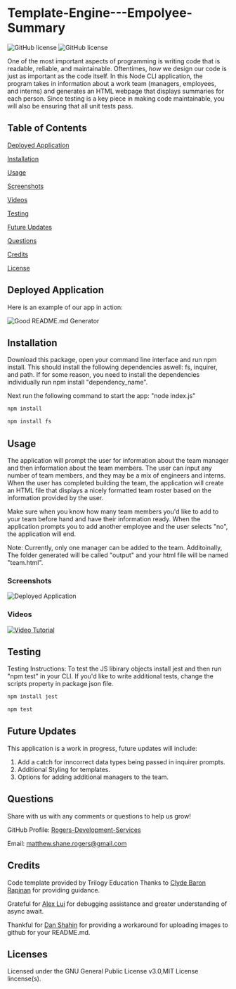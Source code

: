 # Template-Engine---Empolyee-Summary

![GitHub license](https://img.shields.io/badge/license-GNU%20General%20Public%20License%20v3.0-green.svg) ![GitHub license](https://img.shields.io/badge/license-MIT%20License-green.svg) 

One of the most important aspects of programming is writing code that is readable, reliable, and maintainable. Oftentimes, *how* we design our code is just as important as the code itself. In this Node CLI application, the program takes in information about a work team (managers, employees, and interns) and generates an HTML webpage that displays summaries for each person. Since testing is a key piece in making code maintainable, you will also be ensuring that all unit tests pass.
## Table of Contents
[Deployed Application](https://github.com/Rogers-Development-Services/Template-Engine---Empolyee-Summary#deployed-application)

[Installation](https://github.com/Rogers-Development-Services/Template-Engine---Empolyee-Summary#installation)

[Usage](https://github.com/Rogers-Development-Services/Template-Engine---Empolyee-Summary#usage)

[Screenshots](https://github.com/Rogers-Development-Services/Template-Engine---Empolyee-Summary#screenshots)

[Videos](https://github.com/Rogers-Development-Services/Template-Engine---Empolyee-Summary#videos)

[Testing](https://github.com/Rogers-Development-Services/Template-Engine---Empolyee-Summary#testing)

[Future Updates](https://github.com/Rogers-Development-Services/Template-Engine---Empolyee-Summary#future-updates)

[Questions](https://github.com/Rogers-Development-Services/Template-Engine---Empolyee-Summary#questions)

[Credits](https://github.com/Rogers-Development-Services/Template-Engine---Empolyee-Summary#credits)

[License](https://github.com/Rogers-Development-Services/Template-Engine---Empolyee-Summary#license)

## Deployed Application

Here is an example of our app in action: 

![Good README.md Generator](./Assets/TeamGeneratorGif.gif)

## Installation

Download this package, open your command line interface and run npm install. This should install the following dependencies aswell: fs, inquirer, and path. If for some reason, you need to install the dependencies individually run npm install "dependency_name".

Next run the following command to start the app: "node index.js"

```bash
npm install 
```

```bash
npm install fs
```

## Usage 

The application will prompt the user for information about the team manager and then information about the team members. The user can input any number of team members, and they may be a mix of engineers and interns. When the user has completed building the team, the application will create an HTML file that displays a nicely formatted team roster based on the information provided by the user.

Make sure when you know how many team members you'd like to add to your team before hand and have their information ready. When the application prompts you to add another employee and the user selects "no", the application will end.

Note: Currently, only one manager can be added to the team. Additoinally, The folder generated will be called "output" and your html file will be named "team.html".

### Screenshots

![Deployed Application](https://user-images.githubusercontent.com/38272211/93007037-a8e7b880-f518-11ea-8658-9003e33030b9.JPG)

### Videos

[![Video Tutorial](https://img.youtube.com/vi/mvv6AWdpoyw/0.jpg)](https://www.youtube.com/watch?v=mvv6AWdpoyw)

## Testing

Testing Instructions: To test the JS libirary objects install jest and then run "npm test" in your CLI. If you'd like to write additional tests, change the scripts property in package json file.

```bash
npm install jest
```

```bash
npm test
```

## Future Updates
This application is a work in progress, future updates will include: 
1. Add a catch for inncorrect data types being passed in inquirer prompts.
2. Additional Styling for templates.
3. Options for adding additional managers to the team.

## Questions

Share with us with any comments or questions to help us grow! 

GitHub Profile: [Rogers-Development-Services](https://www.github.com/Rogers-Development-Services)

Email: [matthew.shane.rogers@gmail.com](matthew.shane.rogers@gmail.com)

## Credits

Code template provided by Trilogy Education 
Thanks to [Clyde Baron Rapinan](https://github.com/clydebaron2000) for providing guidance.

Grateful for [Alex Lui]() for debugging assistance and greater understanding of async await.

Thankful for [Dan Shahin](https://www.youtube.com/watch?v=nvPOUdz5PL4) for providing a workaround for uploading images to github for your README.md. 

## Licenses
Licensed under the GNU General Public License v3.0,MIT License lincense(s).